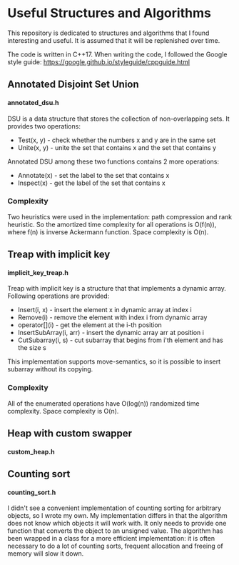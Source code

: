 # Useful Structures and Algorithms
This repository is dedicated to structures and algorithms that I found interesting and useful. It is assumed that it will be replenished over time. 

The code is written in C++17. When writing the code, I followed the Google style guide: https://google.github.io/styleguide/cppguide.html

## Annotated Disjoint Set Union
#### annotated_dsu.h

DSU is a data structure that stores the collection of non-overlapping sets. It provides two operations:
* Test(x, y) - check whether the numbers x and y are in the same set
* Unite(x, y) - unite the set that contains x and the set that contains y

Annotated DSU among these two functions contains 2 more operations:
* Annotate(x) - set the label to the set that contains x
* Inspect(x) - get the label of the set that contains x

### Complexity
Two heuristics were used in the implementation: path compression and rank heuristic. So the amortized time complexity for all operations is O(f(n)), where f(n) is inverse Ackermann function. Space complexity is O(n).

## Treap with implicit key
#### implicit_key_treap.h
Treap with implicit key is a structure that that implements a dynamic array. Following operations are provided:
* Insert(i, x) - insert the element x in dynamic array at index i
* Remove(i) - remove the element with index i from dynamic array
* operator\[\](i) - get the element at the i-th position
* InsertSubArray(i, arr) - insert the dynamic array arr at position i
* CutSubarray(i, s) - cut subarray that begins from i'th element and has the size s

This implementation supports move-semantics, so it is possible to insert subarray without its copying.

### Complexity
All of the enumerated operations have O(log(n)) randomized time complexity. Space complexity is O(n).

## Heap with custom swapper
#### custom_heap.h

## Counting sort
#### counting_sort.h
I didn't see a convenient implementation of counting sorting for arbitrary objects, so I wrote my own. My implementation differs in that the algorithm does not know which objects it will work with. It only needs to provide one function that converts the object to an unsigned value. The algorithm has been wrapped in a class for a more efficient implementation: it is often necessary to do a lot of counting sorts, frequent allocation and freeing of memory will slow it down.
